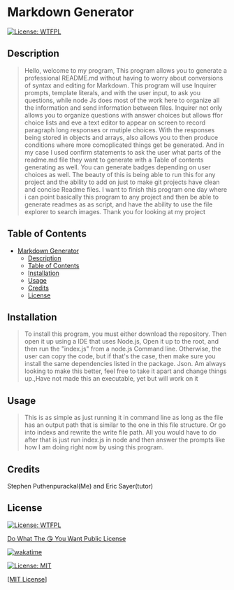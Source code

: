 # Markdown Generator
<p align="center">

  [![License: WTFPL](https://img.shields.io/badge/License-WTFPL-brightgreen.svg)](http://www.wtfpl.net/about/)

## Description

> Hello, welcome to my program,
> This program allows you to generate a professional README.md without having to worry about conversions of syntax and editing for Markdown. This program will use  Inquirer prompts, template literals, and with the user input, to ask you questions, while node Js does most of the work here to organize all the information and send information between files. Inquirer not only allows you to organize questions with answer choices but allows ffor choice lists and eve a  text editor to appear on screen to record paragraph long responses or mutiple choices.  With the responses being stored in objects and arrays, also allows you to then produce conditions where more comoplicated things get be generated.  And in my case I used confirm statements to ask the user what parts of the readme.md file they want to generate with a Table of contents generating as well. You can generate badges depending on user choices as well. The beauty of this is being able to run this for any project and the ability to add on just to make git projects have clean and concise Readme files. I want to finish this program one day where i can point basically this program to any project and then be able to generate readmes as as script, and have the ability to use the file explorer to search images. Thank you for looking at my project


## Table of Contents

- [Markdown Generator](#markdown-generator)
  - [Description](#description)
  - [Table of Contents](#table-of-contents)
  - [Installation](#installation)
  - [Usage](#usage)
  - [Credits](#credits)
  - [License](#license)




## Installation

> To install this program, you must either download the repository. Then open it up using a IDE that uses Node.js, Open it up to the root, and then run the "index.js" from
> a node.js Command line. Otherwise, the user can copy the code, but if that's the case, then make sure you install the same dependencies listed in the package. Json.
> Am always looking to make this better, feel free to take it apart and change things up.,Have not made this an executable, yet but will work on it


## Usage

> This is as simple as just running it in command line as long as the file has an output path that is similar to the one in this file structure. Or go into indexs and rewrite the write file path.
> All you would have to do after that is just run index.js in node and then answer the prompts like how I am doing right now by using this program. 


## Credits

Stephen Puthenpurackal(Me) and Eric Sayer(tutor)

## License

[![License: WTFPL](https://img.shields.io/badge/License-WTFPL-brightgreen.svg)](http://www.wtfpl.net/about/)

[Do What The 😘 You Want Public License](http://www.wtfpl.net/about/)

[![wakatime](https://wakatime.com/badge/user/e28968b8-239d-45f9-bc7a-037d6eef5382.svg)](https://wakatime.com/@e28968b8-239d-45f9-bc7a-037d6eef5382)

[![License: MIT](https://img.shields.io/badge/License-MIT-yellow.svg)](https://opensource.org/licenses/MIT)
 
[[MIT License](https://opensource.org/licenses/MIT)]
